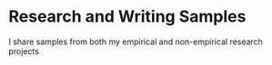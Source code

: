 # Research and Writing Samples

I share samples from both my empirical and non-empirical research projects

